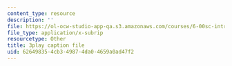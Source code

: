 ```yaml
---
content_type: resource
description: ''
file: https://ol-ocw-studio-app-qa.s3.amazonaws.com/courses/6-00sc-introduction-to-computer-science-and-programming-spring-2011/626498354cb349874da04659a0ad47f2_lFngfmE9RCc.srt
file_type: application/x-subrip
resourcetype: Other
title: 3play caption file
uid: 62649835-4cb3-4987-4da0-4659a0ad47f2
---
```

